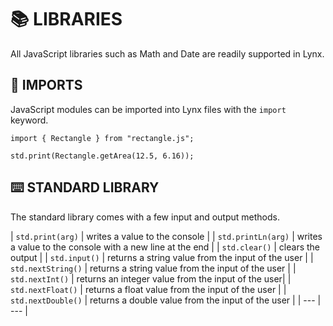 # 📚 LIBRARIES

All JavaScript libraries such as Math and Date are readily supported in Lynx.

## 🧩 IMPORTS

JavaScript modules can be imported into Lynx files with the `import` keyword.

```tsx
import { Rectangle } from "rectangle.js";

std.print(Rectangle.getArea(12.5, 6.16));
```

## ⌨️ STANDARD LIBRARY

The standard library comes with a few input and output methods.

| `std.print(arg)` | writes a value to the console |
| `std.printLn(arg)` | writes a value to the console with a new line at the end |
| `std.clear()` | clears the output |
| `std.input()` | returns a string value from the input of the user |
| `std.nextString()` | returns a string value from the input of the user |
| `std.nextInt()` | returns an integer value from the input of the user|
| `std.nextFloat()` | returns a float value from the input of the user |
| `std.nextDouble()` | returns a double value from the input of the user |
| --- | --- |